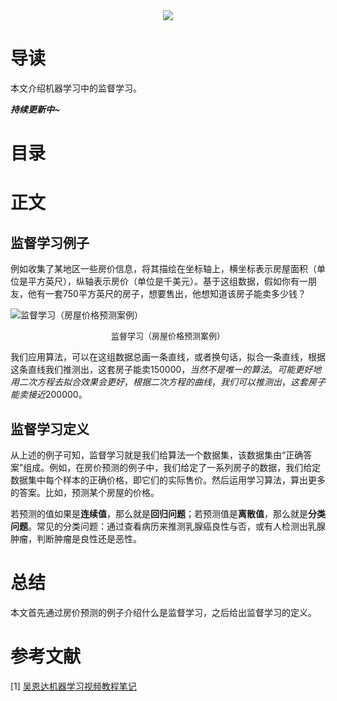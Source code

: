 <div align="center"><img src="https://gitee.com/struggle3014/picBed/raw/master/name_code.png"></div>

# 导读

本文介绍机器学习中的监督学习。

***持续更新中~***



# 目录



# 正文

## 监督学习例子

例如收集了某地区一些房价信息，将其描绘在坐标轴上，横坐标表示房屋面积（单位是平方英尺），纵轴表示房价（单位是千美元）。基于这组数据，假如你有一朋友，他有一套750平方英尺的房子，想要售出，他想知道该房子能卖多少钱？

![监督学习（房屋价格预测案例）](https://gitee.com/struggle3014/picBed/raw/master/监督学习（房屋价格预测案例）.png)

<div align="center"><font size="2">监督学习（房屋价格预测案例）</font></div>

我们应用算法，可以在这组数据总画一条直线，或者换句话，拟合一条直线，根据这条直线我们推测出，这套房子能卖$150000，当然不是唯一的算法。可能更好地用二次方程去拟合效果会更好，根据二次方程的曲线，我们可以推测出，这套房子能卖接近$200000。



## 监督学习定义

从上述的例子可知，监督学习就是我们给算法一个数据集，该数据集由“正确答案”组成。例如，在房价预测的例子中，我们给定了一系列房子的数据，我们给定数据集中每个样本的正确价格，即它们的实际售价。然后运用学习算法，算出更多的答案。比如，预测某个房屋的价格。

若预测的值如果是**连续值**，那么就是**回归问题**；若预测值是**离散值**，那么就是**分类问题**。常见的分类问题：通过查看病历来推测乳腺癌良性与否，或有人检测出乳腺肿瘤，判断肿瘤是良性还是恶性。



# 总结

本文首先通过房价预测的例子介绍什么是监督学习，之后给出监督学习的定义。



# 参考文献

[1] [吴恩达机器学习视频教程笔记](https://github.com/fengdu78/Coursera-ML-AndrewNg-Notes)